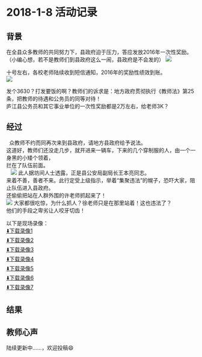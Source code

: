 # 2018-1-8 活动记录
## 背景

   在全县众多教师的共同努力下，县政府迫于压力，答应发放2016年一次性奖励。（小编心想，若不是教师们到县政府这么一闹，县政府是不会发的）
   ![](https://github.com/25thAssociation/LuJiang/blob/master/2018-1-8-Activity/20180102%E5%85%B3%E4%BA%8E%E5%A5%96%E5%8A%B1%E8%A1%8C%E7%BB%A9%E6%95%88%E5%B7%A5%E8%B5%84%E7%9A%84%E7%9F%AD%E4%BF%A1%E6%88%AA%E5%B1%8F.jpeg)
   
   十号左右，各校老师陆续收到短信通知，2016年的奖励性绩效到账。<br/>
   ![](https://github.com/25thAssociation/LuJiang/blob/master/2018-1-8-Activity/%E5%BA%90%E6%B1%9F%E5%8E%BF%E6%9F%90%E5%AD%A6%E6%A0%A1%E5%8F%91%E7%9F%AD%E4%BF%A1%E9%80%9A%E7%9F%A5%E4%B8%80%E6%AC%A1%E6%80%A7%E5%A5%96%E5%8A%B1%E5%B7%B2%E7%BB%8F%E5%88%B0%E5%B8%90.jpg)
   
   发个3630？打发要饭的啊？教师们的诉求是：地方政府贯彻执行《教师法》第25条，把教师的待遇和公务员的同等对待！<br/>
   庐江县公务员和其它事业单位的一次性奖励都是2万左右，给老师3K？<br/>
  
## 经过

   众教师不约而同再次来到县政府，请地方县政府给予说法。<br/>
   这道好，教师们还没走几步，就开进来一辆车，下来的几个穿制服的人，由一个一身黑的小矮个领着，<br/>
拦在了队伍前面。<br/>
   ![](https://github.com/25thAssociation/LuJiang/blob/master/2018-1-8-Activity/%E5%85%AC%E5%AE%89%E5%B1%80%E5%89%AF%E5%B1%80%E9%95%BF%E7%8E%8B%E6%9C%AC%E4%BA%AEmmexport1515756447031.jpg)
   此人据坊间人士透露，正是县公安局副局长王本亮同志。<br/>
   来着不善，善者不来。此行定受上级指示，举着“集聚违法”的幌子，恐吓大家，阻止队伍进入县政府。<br/>
   还偷偷把站在人群外围的许老师抓起来了！<br/>
   ![](https://github.com/25thAssociation/LuJiang/blob/master/2018-1-8-Activity/2018-1-8%E5%BE%90%E8%80%81%E5%B8%88%E8%A2%AB%E6%8A%93.jpg)
   大家都很吃惊，为什么抓人？徐老师只是在那里站着！这也违法了？<br/>
   他们的手段之卑劣让人咬牙切齿！<br/>
   
   以下是现场录像：<br/>
   [:arrow_down:下载录像1](https://github.com/25thAssociation/LuJiang/raw/master/2018-1-8-Activity/201801081515519807451.mp4)<br/>
   [:arrow_down:下载录像2](https://github.com/25thAssociation/LuJiang/raw/master/2018-1-8-Activity/20180108%E7%8E%B0%E5%9C%BA1515756437545.mp4)<br/>
   [:arrow_down:下载录像3](https://github.com/25thAssociation/LuJiang/raw/master/2018-1-8-Activity/201801081515544263973.mp4)<br/>
   [:arrow_down:下载录像4](https://github.com/25thAssociation/LuJiang/raw/master/2018-1-8-Activity/201801081515544293774.mp4)<br/>
   [:arrow_down:下载录像5](https://github.com/25thAssociation/LuJiang/raw/master/2018-1-8-Activity/201801081515544303206.mp4)<br/>
   [:arrow_down:下载录像6](https://github.com/25thAssociation/LuJiang/raw/master/2018-1-8-Activity/201801081515544311943.mp4)<br/>
   [:arrow_down:下载录像7](https://github.com/25thAssociation/LuJiang/raw/master/2018-1-8-Activity/201801081515544322175.mp4)<br/>
   
   
   
## 结果
## 教师心声
陆续更新中……，欢迎投稿:smile:
